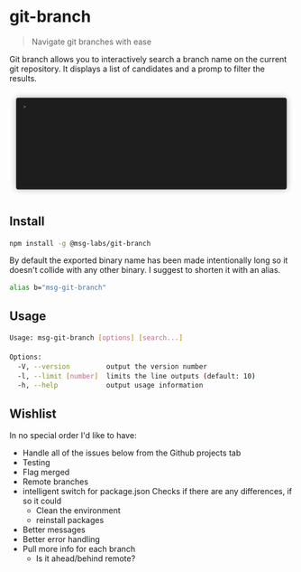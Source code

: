 # git-branch

> Navigate git branches with ease

Git branch allows you to interactively search a branch name on the current
git repository. It displays a list of candidates and a promp to filter the
results.

![Demo of git-branch](./public/demo.gif)

## Install

```sh
npm install -g @msg-labs/git-branch
```

By default the exported binary name has been made intentionally long so it
doesn't collide with any other binary. I suggest to shorten it with an alias.

```sh
alias b="msg-git-branch"
```

## Usage

```sh
Usage: msg-git-branch [options] [search...]

Options:
  -V, --version         output the version number
  -l, --limit [number]  limits the line outputs (default: 10)
  -h, --help            output usage information

```

## Wishlist

In no special order I'd like to have:

* Handle all of the issues below from the Github projects tab
* Testing
* Flag merged
* Remote branches
* intelligent switch for package.json
    Checks if there are any differences, if so it could
    * Clean the environment
    * reinstall packages
* Better messages
* Better error handling
* Pull more info for each branch
    * Is it ahead/behind remote?
